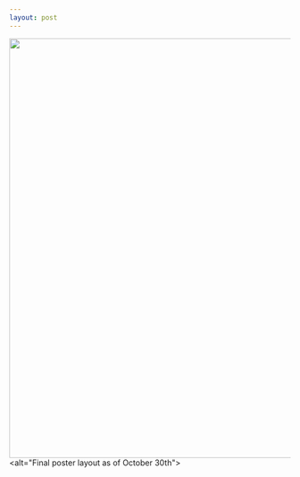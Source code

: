 ```yaml
---
layout: post
---
```

<img src="https://1129782yy.github.io/Robin/assets/Robin%20poster.jpg" width="750"> <alt="Final poster layout as of October 30th"></a>
